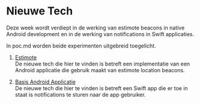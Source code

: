 Nieuwe Tech 
===========

Deze week wordt verdiept in de werking van estimote beacons in native Android development en in de werking van notifications in Swift applicaties.

In poc.md worden beide experimenten uitgebreid toegelicht.

1. [Estimote](https://github.com/BillyJean1/Zoe-Kroontje-Gillette/tree/master/Week2/poc/IonicBluetooth)  
De nieuwe tech die hier te vinden is betreft een implementatie van een Android applicatie die gebruik maakt van estimote location beacons.

2. [Basis Android Applicatie](https://github.com/BillyJean1/Zoe-Kroontje-Gillette/tree/master/Week2/poc/MyApplication)  
De nieuwe tech die hier te vinden is betreft een Swift app die er toe in staat is notifications te sturen naar de app gebruiker.